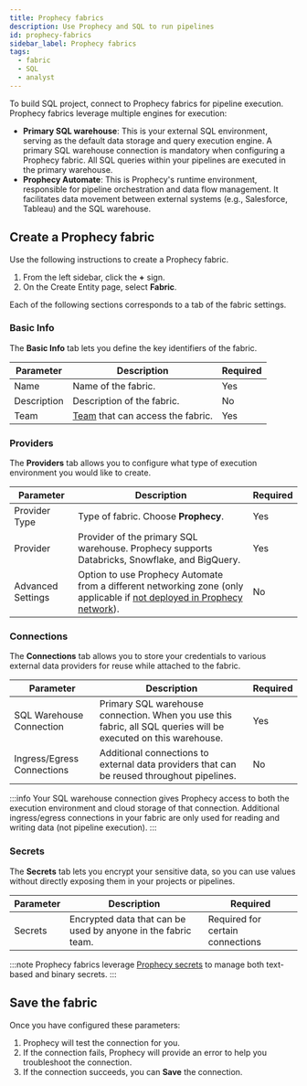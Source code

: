 ```yaml
---
title: Prophecy fabrics
description: Use Prophecy and SQL to run pipelines
id: prophecy-fabrics
sidebar_label: Prophecy fabrics
tags:
  - fabric
  - SQL
  - analyst
---
```


To build SQL project, connect to Prophecy fabrics for pipeline execution. Prophecy fabrics leverage multiple engines for execution:

- **Primary SQL warehouse**: This is your external SQL environment, serving as the default data storage and query execution engine. A primary SQL warehouse connection is mandatory when configuring a Prophecy fabric. All SQL queries within your pipelines are executed in the primary warehouse.
- **Prophecy Automate**: This is Prophecy's runtime environment, responsible for pipeline orchestration and data flow management. It facilitates data movement between external systems (e.g., Salesforce, Tableau) and the SQL warehouse.

## Create a Prophecy fabric

Use the following instructions to create a Prophecy fabric.

1. From the left sidebar, click the **+** sign.
1. On the Create Entity page, select **Fabric**.

Each of the following sections corresponds to a tab of the fabric settings.

### Basic Info

The **Basic Info** tab lets you define the key identifiers of the fabric.

| Parameter   | Description                                | Required |
| ----------- | ------------------------------------------ | -------- |
| Name        | Name of the fabric.                        | Yes      |
| Description | Description of the fabric.                 | No       |
| Team        | [Team](/teams) that can access the fabric. | Yes      |

### Providers

The **Providers** tab allows you to configure what type of execution environment you would like to create.

| Parameter         | Description                                                                                                                                                              | Required |
| ----------------- | ------------------------------------------------------------------------------------------------------------------------------------------------------------------------ | -------- |
| Provider Type     | Type of fabric. Choose **Prophecy**.                                                                                                                                     | Yes      |
| Provider          | Provider of the primary SQL warehouse. Prophecy supports Databricks, Snowflake, and BigQuery.                                                                            | Yes      |
| Advanced Settings | Option to use Prophecy Automate from a different networking zone (only applicable if [not deployed in Prophecy network](docs/getting-started/editions/architecture.md)). | No       |

### Connections

The **Connections** tab allows you to store your credentials to various external data providers for reuse while attached to the fabric.

| Parameter                  | Description                                                                                                     | Required |
| -------------------------- | --------------------------------------------------------------------------------------------------------------- | -------- |
| SQL Warehouse Connection   | Primary SQL warehouse connection. When you use this fabric, all SQL queries will be executed on this warehouse. | Yes      |
| Ingress/Egress Connections | Additional connections to external data providers that can be reused throughout pipelines.                      | No       |

:::info
Your SQL warehouse connection gives Prophecy access to both the execution environment and cloud storage of that connection. Additional ingress/egress connections in your fabric are only used for reading and writing data (not pipeline execution).
:::

### Secrets

The **Secrets** tab lets you encrypt your sensitive data, so you can use values without directly exposing them in your projects or pipelines.

| Parameter | Description                                                   | Required                         |
| --------- | ------------------------------------------------------------- | -------------------------------- |
| Secrets   | Encrypted data that can be used by anyone in the fabric team. | Required for certain connections |

:::note
Prophecy fabrics leverage [Prophecy secrets](docs/core/prophecy-fabrics/secrets.md) to manage both text-based and binary secrets.
:::

## Save the fabric

Once you have configured these parameters:

1. Prophecy will test the connection for you.
1. If the connection fails, Prophecy will provide an error to help you troubleshoot the connection.
1. If the connection succeeds, you can **Save** the connection.
